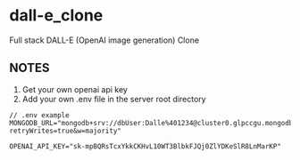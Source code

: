 # dall-e_clone
Full stack DALL-E (OpenAI image generation) Clone

## NOTES
1. Get your own openai api key
2. Add your own .env file in the server root directory
```
// .env example
MONGODB_URL="mongodb+srv://dbUser:Dalle%401234@cluster0.glpccgu.mongodb.net/?retryWrites=true&w=majority"

OPENAI_API_KEY="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"
```
